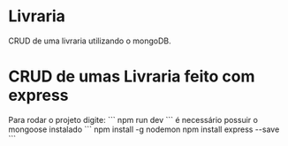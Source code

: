 # Livraria
CRUD de uma livraria utilizando o mongoDB.
<h1> CRUD de umas Livraria feito com express </h1> 
Para rodar o projeto digite: 
``` 
npm run dev 
``` 
é necessário possuir o mongoose instalado 
``` npm install -g nodemon 
npm install express --save ```
